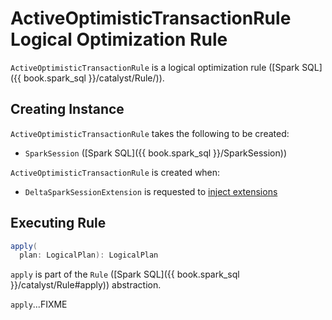 # ActiveOptimisticTransactionRule Logical Optimization Rule

`ActiveOptimisticTransactionRule` is a logical optimization rule ([Spark SQL]({{ book.spark_sql }}/catalyst/Rule/)).

## Creating Instance

`ActiveOptimisticTransactionRule` takes the following to be created:

* <span id="spark"> `SparkSession` ([Spark SQL]({{ book.spark_sql }}/SparkSession))

`ActiveOptimisticTransactionRule` is created when:

* `DeltaSparkSessionExtension` is requested to [inject extensions](DeltaSparkSessionExtension.md#apply)

## <span id="apply"> Executing Rule

```scala
apply(
  plan: LogicalPlan): LogicalPlan
```

`apply` is part of the `Rule` ([Spark SQL]({{ book.spark_sql }}/catalyst/Rule#apply)) abstraction.

`apply`...FIXME
